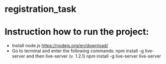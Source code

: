 # registration_task
# Instruction how to run the project:
- Install node.js https://nodejs.org/en/download/
- Go to terminal and enter the following commands: npm install -g live-server and then live-server (v. 1.2.1)
npm install -g live-server
live-server
